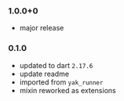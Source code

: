 ### 1.0.0+0
- major release

### 0.1.0
- updated to dart `2.17.6`
- update readme
- imported from `yak_runner`
- mixin reworked as extensions